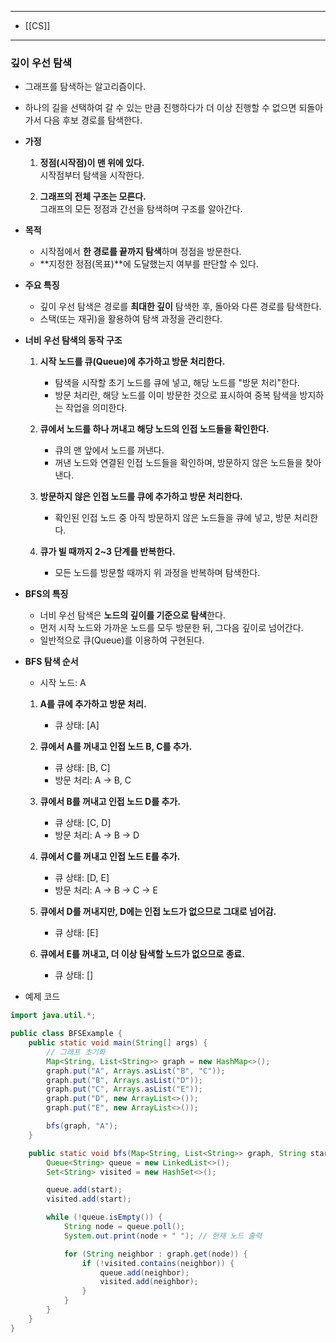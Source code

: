 
---
- [[CS]]
---

### 깊이 우선 탐색

- 그래프를 탐색하는 알고리즘이다.
	
- 하나의 길을 선택하여 갈 수 있는 만큼 진행하다가 더 이상 진행할 수 없으면 되돌아가서 다음 후보 경로를 탐색한다.
	  
-  **가정**
	1. **정점(시작점)이 맨 위에 있다.**  
	    시작점부터 탐색을 시작한다.
	    
	2. **그래프의 전체 구조는 모른다.**  
	    그래프의 모든 정점과 간선을 탐색하며 구조를 알아간다.
	
-  **목적**
	- 시작점에서 **한 경로를 끝까지 탐색**하며 정점을 방문한다.
	- **지정한 정점(목표)**에 도달했는지 여부를 판단할 수 있다.
	
-  **주요 특징**
	- 깊이 우선 탐색은 경로를 **최대한 깊이** 탐색한 후, 돌아와 다른 경로를 탐색한다.
	- 스택(또는 재귀)을 활용하여 탐색 과정을 관리한다.
	
-  **너비 우선 탐색의 동작 구조**
	
	1. **시작 노드를 큐(Queue)에 추가하고 방문 처리한다.**
	    - 탐색을 시작할 초기 노드를 큐에 넣고, 해당 노드를 "방문 처리"한다.
	    - 방문 처리란, 해당 노드를 이미 방문한 것으로 표시하여 중복 탐색을 방지하는 작업을 의미한다.
	      
	2. **큐에서 노드를 하나 꺼내고 해당 노드의 인접 노드들을 확인한다.**
	    - 큐의 맨 앞에서 노드를 꺼낸다.
	    - 꺼낸 노드와 연결된 인접 노드들을 확인하며, 방문하지 않은 노드들을 찾아낸다.
	      
	3. **방문하지 않은 인접 노드를 큐에 추가하고 방문 처리한다.**
	    - 확인된 인접 노드 중 아직 방문하지 않은 노드들을 큐에 넣고, 방문 처리한다.
	      
	4. **큐가 빌 때까지 2~3 단계를 반복한다.**
	    - 모든 노드를 방문할 때까지 위 과정을 반복하며 탐색한다.
	
-  **BFS의 특징**
	- 너비 우선 탐색은 **노드의 깊이를 기준으로 탐색**한다.
	- 먼저 시작 노드와 가까운 노드를 모두 방문한 뒤, 그다음 깊이로 넘어간다.
	- 일반적으로 큐(Queue)를 이용하여 구현된다.
	
- **BFS 탐색 순서**
	  
	- 시작 노드: A
	
	1. **A를 큐에 추가하고 방문 처리.**
	    - 큐 상태: [A]
	      
	2. **큐에서 A를 꺼내고 인접 노드 B, C를 추가.**
	    - 큐 상태: [B, C]
	    - 방문 처리: A → B, C
	      
	3. **큐에서 B를 꺼내고 인접 노드 D를 추가.**
	    - 큐 상태: [C, D]
	    - 방문 처리: A → B → D
	      
	4. **큐에서 C를 꺼내고 인접 노드 E를 추가.**
	    - 큐 상태: [D, E]
	    - 방문 처리: A → B → C → E
	      
	5. **큐에서 D를 꺼내지만, D에는 인접 노드가 없으므로 그대로 넘어감.**
	    - 큐 상태: [E]
	      
	6. **큐에서 E를 꺼내고, 더 이상 탐색할 노드가 없으므로 종료.**
	    - 큐 상태: []
	
- 예제 코드
```java
import java.util.*;

public class BFSExample {
    public static void main(String[] args) {
        // 그래프 초기화
        Map<String, List<String>> graph = new HashMap<>();
        graph.put("A", Arrays.asList("B", "C"));
        graph.put("B", Arrays.asList("D"));
        graph.put("C", Arrays.asList("E"));
        graph.put("D", new ArrayList<>());
        graph.put("E", new ArrayList<>());

        bfs(graph, "A");
    }

    public static void bfs(Map<String, List<String>> graph, String start) {
        Queue<String> queue = new LinkedList<>();
        Set<String> visited = new HashSet<>();

        queue.add(start);
        visited.add(start);

        while (!queue.isEmpty()) {
            String node = queue.poll();
            System.out.print(node + " "); // 현재 노드 출력

            for (String neighbor : graph.get(node)) {
                if (!visited.contains(neighbor)) {
                    queue.add(neighbor);
                    visited.add(neighbor);
                }
            }
        }
    }
}

```

